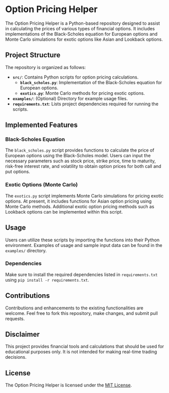 # Option Pricing Helper

The Option Pricing Helper is a Python-based repository designed to assist in calculating the prices of various types of financial options. It includes implementations of the Black-Scholes equation for European options and Monte Carlo simulations for exotic options like Asian and Lookback options.

## Project Structure

The repository is organized as follows:

- **`src/`**: Contains Python scripts for option pricing calculations.
  - **`black_scholes.py`**: Implementation of the Black-Scholes equation for European options.
  - **`exotics.py`**: Monte Carlo methods for pricing exotic options.
- **`examples/`**: (Optional) Directory for example usage files.
- **`requirements.txt`**: Lists project dependencies required for running the scripts.

## Implemented Features

### Black-Scholes Equation
The `black_scholes.py` script provides functions to calculate the price of European options using the Black-Scholes model. Users can input the necessary parameters such as stock price, strike price, time to maturity, risk-free interest rate, and volatility to obtain option prices for both call and put options.

### Exotic Options (Monte Carlo)
The `exotics.py` script implements Monte Carlo simulations for pricing exotic options. At present, it includes functions for Asian option pricing using Monte Carlo methods. Additional exotic option pricing methods such as Lookback options can be implemented within this script.

## Usage
Users can utilize these scripts by importing the functions into their Python environment. Examples of usage and sample input data can be found in the `examples/` directory.

### Dependencies
Make sure to install the required dependencies listed in `requirements.txt` using `pip install -r requirements.txt`.

## Contributions
Contributions and enhancements to the existing functionalities are welcome. Feel free to fork this repository, make changes, and submit pull requests.

## Disclaimer
This project provides financial tools and calculations that should be used for educational purposes only. It is not intended for making real-time trading decisions.

## License
The Option Pricing Helper is licensed under the [MIT License](LICENSE).